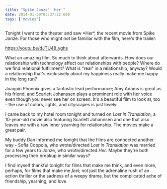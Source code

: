 ```yaml
---
title: "Spike Jonze' 'Her'"
date: 2014-01-30T03:37:22.000
tags: ['movies']
---
```


Tonight I went to the theater and saw \*Her\*, the recent movie from Spike Jonze. For those who might not be familiar with the film, here's the trailer:

https://youtu.be/dJTU48_yghs

What an amazing film. So much to think about afterwards. How does our relationship with technology affect our relationships with people? Where do we find relational fulfillment? What is "real" in a relationship, anyway? Would a relationship that's exclusively about my happiness really make me happy in the long run?

Joaquin Phoenix gives a fantastic lead performance; Amy Adams is great as his friend, and Scarlett Johanssen plays a prominent role with her voice even though you never see her on screen. It's a beautiful film to look at, too - the use of colors, lights, and cityscapes is just lovely.

I came back to my hotel room tonight and turned on _Lost in Translation_, a 10-year-old movie also featuring Scarlett Johannsen and one that also leaves me with a raw inner yearning for relationship. The movies make a great pair.

My buddy Dan informed me tonight that the films are connected another way - Sofia Coppola, who wrote/directed _Lost in Translation_ was married for a few years to Jonze, who wrote/directed _Her_. Maybe they're both processing their breakup in similar ways?

I find myself thankful tonight for films that make me think, and even more, perhaps, for films that make me _feel_; not just the adrenaline rush of an action thriller or the sadness of a weepy drama, but the complicated ache of friendship, yearning, and love.
